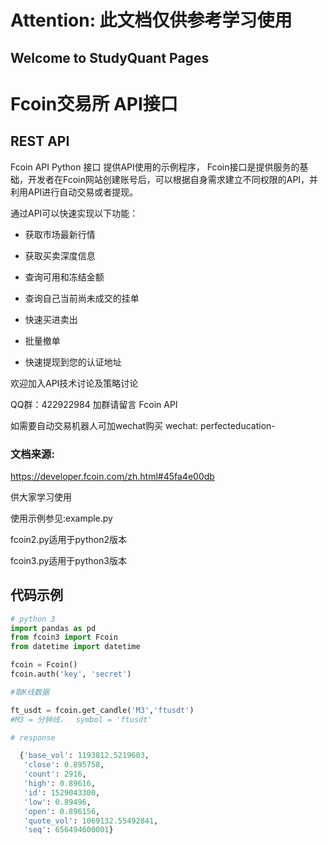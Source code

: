 # Attention:   此文档仅供参考学习使用
## Welcome to StudyQuant Pages
# Fcoin交易所 API接口 

## REST API

Fcoin API Python 接口  提供API使用的示例程序， Fcoin接口是提供服务的基础，开发者在Fcoin网站创建账号后，可以根据自身需求建立不同权限的API，并利用API进行自动交易或者提现。

通过API可以快速实现以下功能：

- 获取市场最新行情

- 获取买卖深度信息

- 查询可用和冻结金额

- 查询自己当前尚未成交的挂单

- 快速买进卖出

- 批量撤单

- 快速提现到您的认证地址

  
欢迎加入API技术讨论及策略讨论 

QQ群：422922984   加群请留言 Fcoin API 

如需要自动交易机器人可加wechat购买
wechat: perfecteducation-

### 文档来源:

 <https://developer.fcoin.com/zh.html#45fa4e00db>

供大家学习使用

使用示例参见:example.py



fcoin2.py适用于python2版本 

fcoin3.py适用于python3版本

## 代码示例


```python
# python 3 
import pandas as pd 
from fcoin3 import Fcoin
from datetime import datetime

fcoin = Fcoin()
fcoin.auth('key', 'secret') 

#取K线数据 

ft_usdt = fcoin.get_candle('M3','ftusdt') 
#M3 = 分钟线，  symbol = 'ftusdt'

# response 

  {'base_vol': 1193812.5219603,
   'close': 0.895758,
   'count': 2916,
   'high': 0.89616,
   'id': 1529043300,
   'low': 0.89496,
   'open': 0.896156,
   'quote_vol': 1069132.55492841,
   'seq': 656494600001}
```
